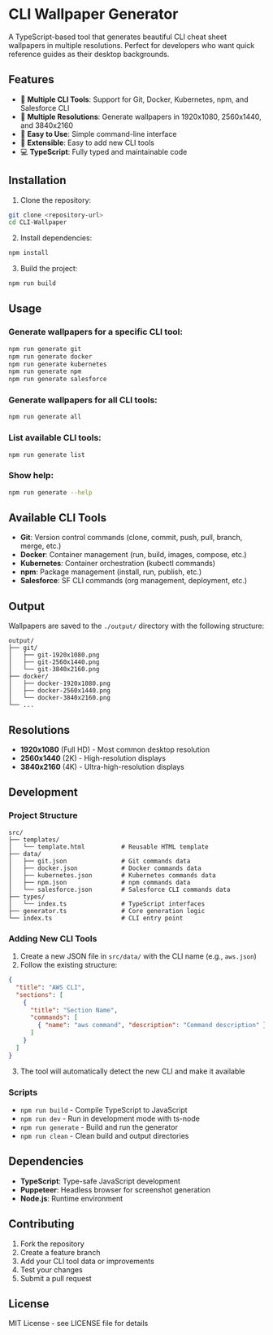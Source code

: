 # CLI Wallpaper Generator

A TypeScript-based tool that generates beautiful CLI cheat sheet wallpapers in multiple resolutions. Perfect for developers who want quick reference guides as their desktop backgrounds.

## Features

- 🎨 **Multiple CLI Tools**: Support for Git, Docker, Kubernetes, npm, and Salesforce CLI
- 📱 **Multiple Resolutions**: Generate wallpapers in 1920x1080, 2560x1440, and 3840x2160
- 🚀 **Easy to Use**: Simple command-line interface
- 🎯 **Extensible**: Easy to add new CLI tools
- 💻 **TypeScript**: Fully typed and maintainable code

## Installation

1. Clone the repository:
```bash
git clone <repository-url>
cd CLI-Wallpaper
```

2. Install dependencies:
```bash
npm install
```

3. Build the project:
```bash
npm run build
```

## Usage

### Generate wallpapers for a specific CLI tool:
```bash
npm run generate git
npm run generate docker
npm run generate kubernetes
npm run generate npm
npm run generate salesforce
```

### Generate wallpapers for all CLI tools:
```bash
npm run generate all
```

### List available CLI tools:
```bash
npm run generate list
```

### Show help:
```bash
npm run generate --help
```

## Available CLI Tools

- **Git**: Version control commands (clone, commit, push, pull, branch, merge, etc.)
- **Docker**: Container management (run, build, images, compose, etc.)
- **Kubernetes**: Container orchestration (kubectl commands)
- **npm**: Package management (install, run, publish, etc.)
- **Salesforce**: SF CLI commands (org management, deployment, etc.)

## Output

Wallpapers are saved to the `./output/` directory with the following structure:
```
output/
├── git/
│   ├── git-1920x1080.png
│   ├── git-2560x1440.png
│   └── git-3840x2160.png
├── docker/
│   ├── docker-1920x1080.png
│   ├── docker-2560x1440.png
│   └── docker-3840x2160.png
└── ...
```

## Resolutions

- **1920x1080** (Full HD) - Most common desktop resolution
- **2560x1440** (2K) - High-resolution displays
- **3840x2160** (4K) - Ultra-high-resolution displays

## Development

### Project Structure
```
src/
├── templates/
│   └── template.html          # Reusable HTML template
├── data/
│   ├── git.json               # Git commands data
│   ├── docker.json            # Docker commands data
│   ├── kubernetes.json        # Kubernetes commands data
│   ├── npm.json               # npm commands data
│   └── salesforce.json        # Salesforce CLI commands data
├── types/
│   └── index.ts               # TypeScript interfaces
├── generator.ts               # Core generation logic
└── index.ts                   # CLI entry point
```

### Adding New CLI Tools

1. Create a new JSON file in `src/data/` with the CLI name (e.g., `aws.json`)
2. Follow the existing structure:
```json
{
  "title": "AWS CLI",
  "sections": [
    {
      "title": "Section Name",
      "commands": [
        { "name": "aws command", "description": "Command description" }
      ]
    }
  ]
}
```
3. The tool will automatically detect the new CLI and make it available

### Scripts

- `npm run build` - Compile TypeScript to JavaScript
- `npm run dev` - Run in development mode with ts-node
- `npm run generate` - Build and run the generator
- `npm run clean` - Clean build and output directories

## Dependencies

- **TypeScript**: Type-safe JavaScript development
- **Puppeteer**: Headless browser for screenshot generation
- **Node.js**: Runtime environment

## Contributing

1. Fork the repository
2. Create a feature branch
3. Add your CLI tool data or improvements
4. Test your changes
5. Submit a pull request

## License

MIT License - see LICENSE file for details
